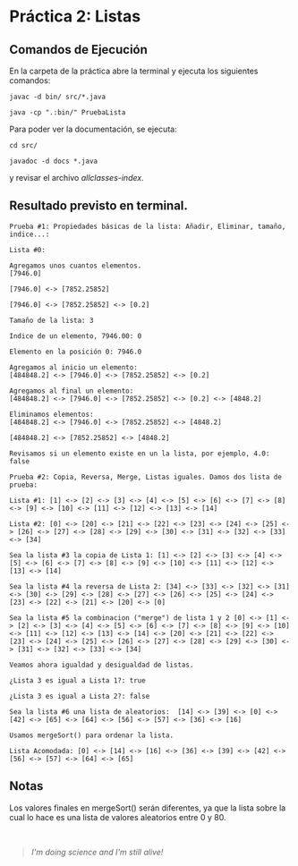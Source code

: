 # Práctica 2: Listas

## Comandos de Ejecución

En la carpeta de la práctica abre la terminal y ejecuta los siguientes comandos: 

```
javac -d bin/ src/*.java

java -cp ".:bin/" PruebaLista
```

Para poder ver la documentación, se ejecuta: 

```
cd src/

javadoc -d docs *.java
```
y revisar el archivo _allclasses-index_.

## Resultado previsto en terminal.

```
Prueba #1: Propiedades básicas de la lista: Añadir, Eliminar, tamaño, indice...:

Lista #0: 

Agregamos unos cuantos elementos.
[7946.0]

[7946.0] <-> [7852.25852]

[7946.0] <-> [7852.25852] <-> [0.2]

Tamaño de la lista: 3

Indice de un elemento, 7946.00: 0

Elemento en la posición 0: 7946.0

Agregamos al inicio un elemento:
[484848.2] <-> [7946.0] <-> [7852.25852] <-> [0.2]

Agregamos al final un elemento:
[484848.2] <-> [7946.0] <-> [7852.25852] <-> [0.2] <-> [4848.2]

Eliminamos elementos:
[484848.2] <-> [7946.0] <-> [7852.25852] <-> [4848.2]

[484848.2] <-> [7852.25852] <-> [4848.2]

Revisamos si un elemento existe en un la lista, por ejemplo, 4.0: false

Prueba #2: Copia, Reversa, Merge, Listas iguales. Damos dos lista de prueba:

Lista #1: [1] <-> [2] <-> [3] <-> [4] <-> [5] <-> [6] <-> [7] <-> [8] <-> [9] <-> [10] <-> [11] <-> [12] <-> [13] <-> [14]

Lista #2: [0] <-> [20] <-> [21] <-> [22] <-> [23] <-> [24] <-> [25] <-> [26] <-> [27] <-> [28] <-> [29] <-> [30] <-> [31] <-> [32] <-> [33] <-> [34]

Sea la lista #3 la copia de Lista 1: [1] <-> [2] <-> [3] <-> [4] <-> [5] <-> [6] <-> [7] <-> [8] <-> [9] <-> [10] <-> [11] <-> [12] <-> [13] <-> [14]

Sea la lista #4 la reversa de Lista 2: [34] <-> [33] <-> [32] <-> [31] <-> [30] <-> [29] <-> [28] <-> [27] <-> [26] <-> [25] <-> [24] <-> [23] <-> [22] <-> [21] <-> [20] <-> [0]

Sea la lista #5 la combinacion ("merge") de lista 1 y 2 [0] <-> [1] <-> [2] <-> [3] <-> [4] <-> [5] <-> [6] <-> [7] <-> [8] <-> [9] <-> [10] <-> [11] <-> [12] <-> [13] <-> [14] <-> [20] <-> [21] <-> [22] <-> [23] <-> [24] <-> [25] <-> [26] <-> [27] <-> [28] <-> [29] <-> [30] <-> [31] <-> [32] <-> [33] <-> [34]

Veamos ahora igualdad y desigualdad de listas.

¿Lista 3 es igual a Lista 1?: true

¿Lista 3 es igual a Lista 2?: false

Sea la lista #6 una lista de aleatorios:  [14] <-> [39] <-> [0] <-> [42] <-> [65] <-> [64] <-> [56] <-> [57] <-> [36] <-> [16]

Usamos mergeSort() para ordenar la lista.
 
Lista Acomodada: [0] <-> [14] <-> [16] <-> [36] <-> [39] <-> [42] <-> [56] <-> [57] <-> [64] <-> [65]

```

## Notas

Los valores finales en mergeSort() serán diferentes, ya que la lista sobre la cual lo hace es una lista de valores aleatorios entre 0 y 80.


<br>

> _I'm doing science and I'm still alive!_